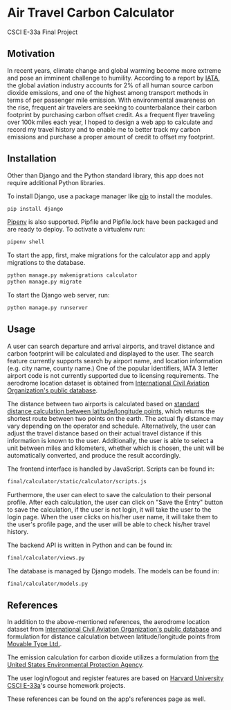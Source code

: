 # Air Travel Carbon Calculator 

CSCI E-33a Final Project 

## Motivation

In recent years, climate change and global warming become more extreme and pose an imminent challenge to humility. 
According to a report by [IATA](https://www.iata.org/contentassets/c4f9f0450212472b96dac114a06cc4fa/fact-sheet-climate-change.pdf), 
the global aviation industry accounts for 2% of all human source carbon dioxide emissions, and one of the highest among transport methods in terms of per passenger mile emission. 
With environmental awareness on the rise, frequent air travelers are seeking to counterbalance their carbon footprint by purchasing carbon offset credit. 
As a frequent flyer traveling over 100k miles each year, I hoped to design a web app to calculate and record my travel history and to enable me to better track my carbon emissions and purchase a proper amount of credit to offset my footprint.   

## Installation

Other than Django and the Python standard library, this app does not require additional Python libraries. 

To install Django, use a package manager like [pip](https://pip.pypa.io/en/stable/) to install the modules.

```bash
pip install django
```

[Pipenv](https://pipenv.pypa.io/en/latest/) is also supported. Pipfile and Pipfile.lock have been packaged and are ready to deploy. To activate a virtualenv run:

```bash
pipenv shell
```

To start the app, first, make migrations for the calculator app and apply migrations to the database.

```bash
python manage.py makemigrations calculator
python manage.py migrate
```

To start the Django web server, run:

```bash
python manage.py runserver
```

## Usage

A user can search departure and arrival airports, and travel distance and carbon footprint will be calculated and displayed to the user. 
The search feature currently supports search by airport name, and location information (e.g. city name, county name.) 
One of the popular identifiers, IATA 3 letter airport code is not currently supported due to licensing requirements.
The aerodrome location dataset is obtained from [International Civil Aviation Organization's public database](https://www.icao.int/safety/iStars/Pages/API-Data-Service.aspx).

The distance between two airports is calculated based on [standard distance calculation between latitude/longitude points](https://www.movable-type.co.uk/scripts/latlong.html), 
which returns the shortest route between two points on the earth. The actual fly distance may vary depending on the operator and schedule. 
Alternatively, the user can adjust the travel distance based on their actual travel distance if this information is known to the user. 
Additionally, the user is able to select a unit between miles and kilometers, whether which is chosen, the unit will be automatically converted, and produce the result accordingly. 

The frontend interface is handled by JavaScript. Scripts can be found in:

```bash
final/calculator/static/calculator/scripts.js
```

Furthermore, the user can elect to save the calculation to their personal profile. After each calculation, the user can click on "Save the Entry" button to save the calculation, 
if the user is not login, it will take the user to the login page. 
When the user clicks on his/her user name, it will take them to the user's profile page, and the user will be able to check his/her travel history.

The backend API is written in Python and can be found in:

```bash
final/calculator/views.py
```

The database is managed by Django models. The models can be found in:

```bash
final/calculator/models.py
```

## References

In addition to the above-mentioned references, the aerodrome location dataset from [International Civil Aviation Organization's public database](https://www.icao.int/safety/iStars/Pages/API-Data-Service.aspx)
and formulation for distance calculation between latitude/longitude points from [Movable Type Ltd.](https://www.movable-type.co.uk/scripts/latlong.html).

The emission calculation for carbon dioxide utilizes a formulation from [the United States Environmental Protection Agency](https://www.epa.gov/sites/production/files/2018-03/documents/emission-factors_mar_2018_0.pdf).

The user login/logout and register features are based on [Harvard University CSCI E-33a](https://cs50.harvard.edu/extension/web/2020/spring/)'s course homework projects.

These references can be found on the app's references page as well. 